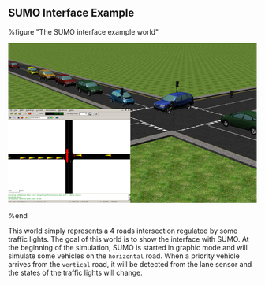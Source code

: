 ## SUMO Interface Example

%figure "The SUMO interface example world"

![sumo_interface_example.png](images/sumo_interface_example.png)

%end

This world simply represents a 4 roads intersection regulated by some traffic lights.
The goal of this world is to show the interface with SUMO.
At the beginning of the simulation, SUMO is started in graphic mode and will simulate some vehicles on the `horizontal` road.
When a priority vehicle arrives from the `vertical` road, it will be detected from the lane sensor and the states of the traffic lights will change.
